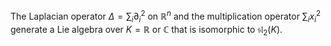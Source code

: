 The Laplacian operator $\Delta = \sum_i \partial_i^2$ on $\mathbb{R}^n$ and the multiplication operator $\sum_i x_i^2$ generate a Lie algebra over $K=\mathbb{R}$ or $\mathbb{C}$ that is isomorphic to $\mathfrak{sl}_2(K)$.
